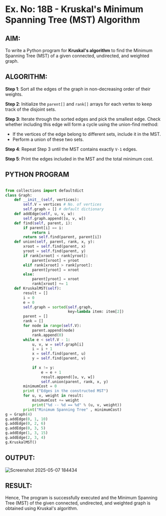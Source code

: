 # Ex. No: 18B - Kruskal's Minimum Spanning Tree (MST) Algorithm

## AIM:
To write a Python program for **Kruskal's algorithm** to find the Minimum Spanning Tree (MST) of a given connected, undirected, and weighted graph.

## ALGORITHM:

**Step 1**: Sort all the edges of the graph in non-decreasing order of their weights.

**Step 2**: Initialize the `parent[]` and `rank[]` arrays for each vertex to keep track of the disjoint sets.

**Step 3**: Iterate through the sorted edges and pick the smallest edge. Check whether including this edge will form a cycle using the union-find method:
- If the vertices of the edge belong to different sets, include it in the MST.
- Perform a union of these two sets.

**Step 4**: Repeat Step 3 until the MST contains exactly `V-1` edges.

**Step 5**: Print the edges included in the MST and the total minimum cost.

## PYTHON PROGRAM
```python

from collections import defaultdict
class Graph:
	def __init__(self, vertices):
		self.V = vertices # No. of vertices
		self.graph = [] # default dictionary
	def addEdge(self, u, v, w):
		self.graph.append([u, v, w])
	def find(self, parent, i):
		if parent[i] == i:
			return i
		return self.find(parent, parent[i])
	def union(self, parent, rank, x, y):
		xroot = self.find(parent, x)
		yroot = self.find(parent, y)
		if rank[xroot] < rank[yroot]:
			parent[xroot] = yroot
		elif rank[xroot] > rank[yroot]:
			parent[yroot] = xroot
		else:
			parent[yroot] = xroot
			rank[xroot] += 1
	def KruskalMST(self):
		result = []
		i = 0
		e = 0
		self.graph = sorted(self.graph,
							key=lambda item: item[2])
		parent = []
		rank = []
		for node in range(self.V):
		    parent.append(node)
		    rank.append(0)
		while e < self.V - 1:
			u, v, w = self.graph[i]
			i = i + 1
			x = self.find(parent, u)
			y = self.find(parent, v)
    
			if x != y:
				e = e + 1
				result.append([u, v, w])
				self.union(parent, rank, x, y)
		minimumCost = 0
		print ("Edges in the constructed MST")
		for u, v, weight in result:
			minimumCost += weight
			print("%d -- %d == %d" % (u, v, weight))
		print("Minimum Spanning Tree" , minimumCost)           
g = Graph(4)
g.addEdge(0, 1, 10)
g.addEdge(0, 2, 6)
g.addEdge(0, 3, 5)
g.addEdge(1, 3, 15)
g.addEdge(2, 3, 4)
g.KruskalMST()
```

## OUTPUT:

![Screenshot 2025-05-07 184434](https://github.com/user-attachments/assets/40df36df-0dd6-4847-9119-613226d4795b)


## RESULT:

Hence, The program is successfully executed and the Minimum Spanning Tree (MST) of the given connected, undirected, and weighted graph is obtained using Kruskal's algorithm.
